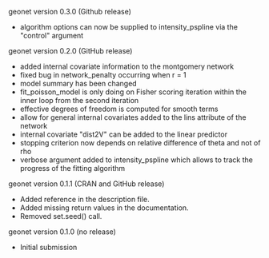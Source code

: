 geonet version 0.3.0 (Github release)

- algorithm options can now be supplied to intensity_pspline via the
  "control" argument

geonet version 0.2.0 (GitHub release)

- added internal covariate information to the montgomery network
- fixed bug in network_penalty occurring when r = 1
- model summary has been changed
- fit_poisson_model is only doing on Fisher scoring iteration within the inner 
  loop from the second iteration
- effective degrees of freedom is computed for smooth terms
- allow for general internal covariates added to the lins attribute of the
  network
- internal covariate "dist2V" can be added to the linear predictor 
- stopping criterion now depends on relative difference of theta and not of rho
- verbose argument added to intensity_pspline which allows to track the 
  progress of the fitting algorithm

geonet version 0.1.1 (CRAN and GitHub release)

- Added reference in the description file.
- Added missing return values in the documentation.
- Removed set.seed() call.

geonet version 0.1.0 (no release)

- Initial submission
